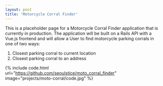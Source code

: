 ```yaml
---
layout: post
title: 'Motorcycle Corral Finder'
---
```


This is a placeholder page for a Motorcycle Corral Finder application that is currently in production.  The application will be built on a Rails API with a Vue.js frontend and will allow a User to find motorcycle parking corrals in one of two ways:  
1. Closest parking corral to current location
2. Closest parking corral to an address

<!-- {% include image.html url="" image="projects/moto-corral/gun-pants.jpg" %} -->

{% include code.html url="https://github.com/seoulstice/moto_corral_finder" image="projects/moto-corral/code.jpg" %}
